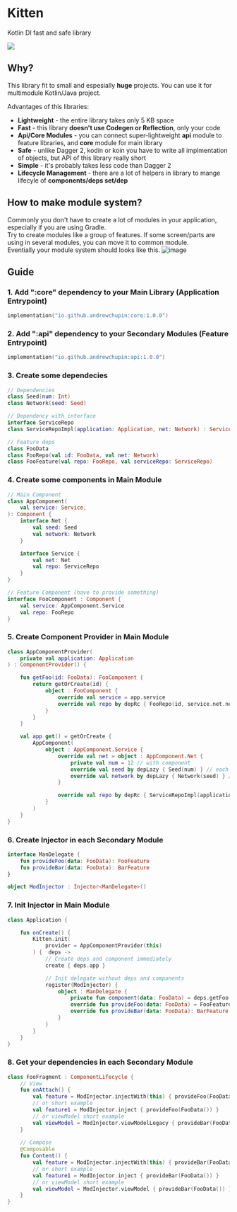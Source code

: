 # Kitten
Kotlin DI fast and safe library

<img src="https://i.pinimg.com/236x/ae/a3/5a/aea35a7874af4c09d2ee73998d8f8b6d.jpg">

## Why?
This library fit to small and espesially **huge** projects. You can use it for multimodule Kotlin/Java project.

Advantages of this libraries:
- **Lightweight** - the entire library takes only 5 KB space
- **Fast** - this library **doesn't use Codegen or Reflection**, only your code
- **Api/Core Modules** - you can connect super-lightweight **api** module to feature libraries, and **core** module for main library
- **Safe** - unlike Dagger 2, kodin or koin you have to write all implmentation of objects, but API of this library really short
- **Simple** - it's probably takes less code than Dagger 2
- **Lifecycle Management** - there are a lot of helpers in library to mange lifecyle of **components/deps set/dep**

## How to make module system?
Commonly you don't have to create a lot of modules in your application, especially if you are using Gradle.
</br>
Try to create modules like a group of features. If some screen/parts are using in several modules, you can move it to common module.
</br>
Eventially your module system should looks like this.
![image](https://user-images.githubusercontent.com/15245196/155395076-9c6e679d-3444-4455-9c8c-2d9e1903e480.png)


## Guide
### 1. Add ":core" dependency to your Main Library (Application Entrypoint)
``` kotlin
implementation("io.github.andrewchupin:core:1.0.0")
```
### 2. Add ":api" dependency to your Secondary Modules (Feature Entrypoint)
``` kotlin
implementation("io.github.andrewchupin:api:1.0.0")
```
### 3. Create some dependecies
``` kotlin
// Dependencies
class Seed(num: Int)
class Network(seed: Seed)

// Dependency with interface
interface ServiceRepo
class ServiceRepoImpl(application: Application, net: Network) : ServiceRepo

// Feature deps
class FooData
class FooRepo(val id: FooData, val net: Network)
class FooFeature(val repo: FooRepo, val serviceRepo: ServiceRepo)
```
### 4. Create some components in Main Module
``` kotlin
// Main Component
class AppComponent(
    val service: Service,
): Component {
    interface Net {
        val seed: Seed
        val network: Network
    }

    interface Service {
        val net: Net
        val repo: ServiceRepo
    }
}

// Feature Component (have to provide something)
interface FooComponent : Component {
    val service: AppComponent.Service
    val repo: FooRepo
}
```

### 5. Create Component Provider in Main Module
``` kotlin
class AppComponentProvider(
    private val application: Application
) : ComponentProvider() {

    fun getFoo(id: FooData): FooComponent {
        return getOrCreate(id) {
            object : FooComponent {
                override val service = app.service
                override val repo by depRc { FooRepo(id, service.net.network) }
            }
        }
    }

    val app get() = getOrCreate {
        AppComponent(
            object : AppComponent.Service {
                override val net = object : AppComponent.Net {
                    private val num = 12 // with component
                    override val seed by depLazy { Seed(num) } // each time new
                    override val network by depLazy { Network(seed) } // first call
                }

                override val repo by depRc { ServiceRepoImpl(application, net.network) } // ref-counter
            }
        )
    }
}
```

### 6. Create Injector in each Secondary Module
``` kotlin
interface ManDelegate {
    fun provideFoo(data: FooData): FooFeature
    fun provideBar(data: FooData): BarFeature
}

object ModInjector : Injector<ManDelegate>()
```

### 7. Init Injector in Main Module

``` kotlin
class Application {

    fun onCreate() {
        Kitten.init(
            provider = AppComponentProvider(this)
        ) {  deps ->
            // Create deps and component immediately
            create { deps.app }

            // Init delegate without deps and components
            register(ModInjector) {
                object : ManDelegate {
                    private fun component(data: FooData) = deps.getFoo(data)
                    override fun provideFoo(data: FooData) = FooFeature(component(data).repo, deps.app.service.repo)
                    override fun provideBar(data: FooData): BarFeature = BarFeature(component(data).service.repo)
                }
            }
        }
    }
}
```


### 8. Get your dependencies in each Secondary Module
``` kotlin
class FooFragment : ComponentLifecycle {
    // View
    fun onAttach() {
        val feature = ModInjector.injectWith(this) { provideFoo(FooData()) }
        // or short example
        val feature1 = ModInjector.inject { provideFoo(FooData()) }
        // or viewModel short example
        val viewModel = ModInjector.viewModelLegacy { provideBar(FooData()) }
    }
    
    // Compose
    @Composable
    fun Content() {
        val feature = ModInjector.injectWith(this) { provideBar(FooData()) }
        // or short example
        val feature1 = ModInjector.inject { provideBar(FooData()) }
        // or viewModel short example
        val viewModel = ModInjector.viewModel { provideBar(FooData()) }
    }
}
```
